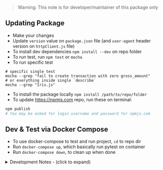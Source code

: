 > Warning: This note is for developer/maintainer of this package only

## Updating Package

- Make your changes
- Update `version` value on `package.json` file (and `user-agent` header version on `httpClient.js` file)
- To install dev dependencies `npm install --dev` on repo folder
- To run test, run `npm test` or `mocha`
- To run specific test
```
# specific single test
mocha --grep "fail to create transaction with zero gross_amount"
# or everything inside single `describe`
mocha --grep "Iris.js"
```
- To install the package locally `npm install /path/to/repo/folder`
- To update https://npmjs.com repo, run these on terminal:
```bash
npm publish
# You may be asked for login username and password for npmjs.com
```

## Dev & Test via Docker Compose

- To use docker-compose to test and run project, `cd` to repo dir
- Run `docker-compose up`, which basically run pytest on container
- Run `docker-compose down`, to clean up when done

<details>
<summary>Development Notes - (click to expand)</summary>
<article>

## TODO
- allow header override
- allow config x-override notification url header
- probably properly expose axios instance as public
- allow http client config such as timeout timer
- check & fix http client timeout config less than 10sec for test `able to throw connection failure exception`
- implement gopay checkout api
- implement cc subscription api
- write & create example app example for Iris
</article>
</details>
